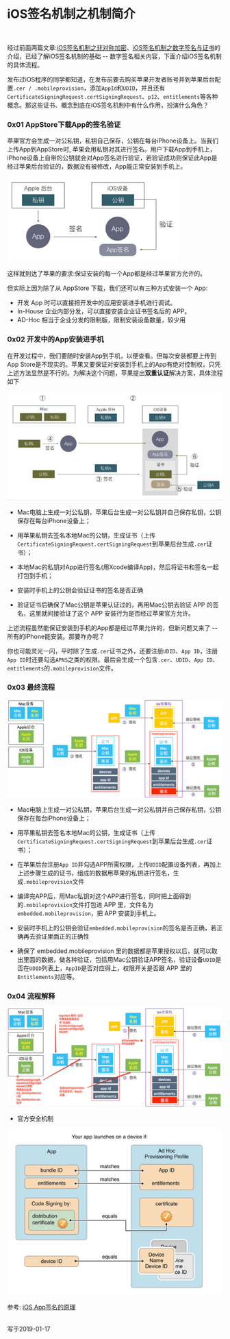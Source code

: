 # iOS签名机制之机制简介

<br>

经过前面两篇文章:[iOS签名机制之非对称加密](https://gitee.com/zhaoName0x01/Notes/blob/master/iOSReverse/iOS签名机制之非对称加密.md)、[iOS签名机制之数字签名与证书](https://gitee.com/zhaoName0x01/Notes/blob/master/iOSReverse/iOS签名机制之数字签名与证书.md)的介绍，已经了解iOS签名机制的基础 -- 数字签名相关内容，下面介绍iOS签名机制的具体流程。


发布过iOS程序的同学都知道，在发布前要去购买苹果开发者账号并到苹果后台配置`.cer / .mobileprovision`，添加`AppId`和`UDID`，并且还有`CertificateSigningRequest.certSigningRequest`、`p12`、`entitlements`等各种概念。那这些证书、概念到底在iOS签名机制中有什么作用，扮演什么角色？


### 0x01 AppStore下载App的签名验证


苹果官方会生成一对公私钥，私钥自己保存，公钥在每台iPhone设备上。当我们上传App到AppStore时, 苹果会用私钥对其进行签名。用户下载App到手机上，iPhone设备上自带的公钥就会对App签名进行验证，若验证成功则保证此App是经过苹果后台验证的，数据没有被修改，App能正常安装到手机上。

![](../Images/iOSReverse/iOS签名机制之机制简介/sign_image1.png)

这样就到达了苹果的要求:保证安装的每一个App都是经过苹果官方允许的。

但实际上因为除了从 AppStore 下载，我们还可以有三种方式安装一个 App: 

- 开发 App 时可以直接把开发中的应用安装进手机进行调试。
- In-House 企业内部分发，可以直接安装企业证书签名后的 APP。
- AD-Hoc 相当于企业分发的限制版，限制安装设备数量，较少用

### 0x02 开发中的App安装进手机

在开发过程中，我们要随时安装App到手机，以便查看。但每次安装都要上传到App Store是不现实的。苹果又要保证对安装到手机上的App有绝对控制权，只凭上述方法显然是不行的。为解决这个问题，苹果提出**双重认证**解决方案，具体流程如下

![](../Images/iOSReverse/iOS签名机制之机制简介/sign_image2.png)

- Mac电脑上生成一对公私钥，苹果后台生成一对公私钥并自己保存私钥，公钥保存在每台iPhone设备上；

- 用苹果私钥去签名本地Mac的公钥，生成证书（上传`CertificateSigningRequest.certSigningRequest`到苹果后台生成`.cer`证书）；

- 本地Mac的私钥对App进行签名(用Xcode编译App)，然后将证书和签名一起打包到手机；

- 安装时手机上的公钥会验证证书的签名是否正确

- 验证证书后确保了Mac公钥是苹果认证过的，再用Mac公钥去验证 APP 的签名，这里就间接验证了这个 APP 安装行为是否经过苹果官方允许。


上述流程虽然能保证安装到手机的App都是经过苹果允许的，但新问题又来了 -- 所有的iPhone能安装。那要咋办呢？

你也可能灵光一闪，平时除了生成`.cer`证书之外，还要注册`UDID`、`App ID`，注册`App ID`时还要勾选`APNS`之类的权限。最后会生成一个包含`.cer`、`UDID`、`App ID`、`entitlements`的`.mobileprovision`文件。


### 0x03 最终流程

![](../Images/iOSReverse/iOS签名机制之机制简介/sign_image3.png)


- Mac电脑上生成一对公私钥，苹果后台生成一对公私钥并自己保存私钥，公钥保存在每台iPhone设备上；

- 用苹果私钥去签名本地Mac的公钥，生成证书（上传`CertificateSigningRequest.certSigningRequest`到苹果后台生成`.cer`证书）；

- 在苹果后台注册`App ID`并勾选APP所需权限，上传`UDID`配置设备列表，再加上上述步骤生成的证书，组成的数据用苹果的私钥进行签名，生成`.mobileprovision`文件

- 编译完APP后，用Mac私钥对这个APP进行签名，同时把上面得到的`.mobileprovision`文件打包进 APP 里，文件名为`embedded.mobileprovision`，把 APP 安装到手机上。

- 安装时手机上的公钥会验证`embedded.mobileprovision`的签名是否正确，若正确再去验证里面正的正确性

- 确保了 embedded.mobileprovision 里的数据都是苹果授权以后，就可以取出里面的数据，做各种验证，包括用Mac公钥验证APP签名，验证设备`UDID`是否在`UDID`列表上，`AppID`是否对应得上，权限开关是否跟 APP 里的`Entitlements`对应等。


### 0x04 流程解释

![](../Images/iOSReverse/iOS签名机制之机制简介/sign_image4.png)

- 官方安全机制

![](../Images/iOSReverse/iOS签名机制之机制简介/sign_image5.png)
<br>

参考: [iOS App签名的原理](http://blog.cnbang.net/tech/3386/)

<br>
写于2019-01-17
<br>
